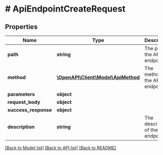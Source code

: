 # # ApiEndpointCreateRequest

## Properties

Name | Type | Description | Notes
------------ | ------------- | ------------- | -------------
**path** | **string** | The path of the API endpoint. |
**method** | [**\OpenAPI\Client\Model\ApiMethod**](ApiMethod.md) | The method of the API endpoint. |
**parameters** | **object** |  | [optional]
**request_body** | **object** |  | [optional]
**success_response** | **object** |  | [optional]
**description** | **string** | The description of the API endpoint. |

[[Back to Model list]](../../README.md#models) [[Back to API list]](../../README.md#endpoints) [[Back to README]](../../README.md)
